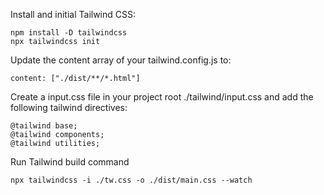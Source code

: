 Install and initial Tailwind CSS:
```cd tailwind
npm install -D tailwindcss
npx tailwindcss init
```

Update the content array of your tailwind.config.js to:

```
content: ["./dist/**/*.html"]
```

Create a input.css file in your project root ./tailwind/input.css and add the following tailwind directives:

```
@tailwind base;
@tailwind components;
@tailwind utilities;
```

Run Tailwind build command
```
npx tailwindcss -i ./tw.css -o ./dist/main.css --watch
```
